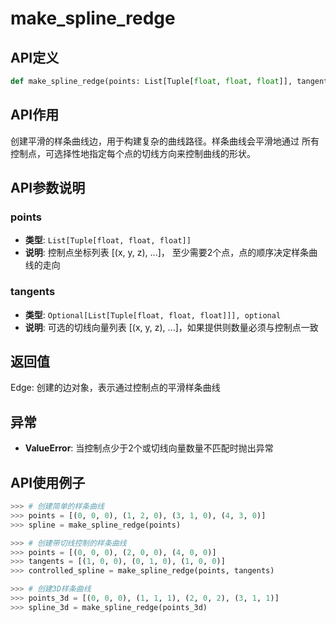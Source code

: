 # make_spline_redge

## API定义

```python
def make_spline_redge(points: List[Tuple[float, float, float]], tangents: Optional[List[Tuple[float, float, float]]] = None) -> Edge
```

## API作用

创建平滑的样条曲线边，用于构建复杂的曲线路径。样条曲线会平滑地通过
所有控制点，可选择性地指定每个点的切线方向来控制曲线的形状。

## API参数说明

### points

- **类型**: `List[Tuple[float, float, float]]`
- **说明**: 控制点坐标列表 [(x, y, z), ...]， 至少需要2个点，点的顺序决定样条曲线的走向

### tangents

- **类型**: `Optional[List[Tuple[float, float, float]]], optional`
- **说明**:  可选的切线向量列表 [(x, y, z), ...]，如果提供则数量必须与控制点一致

## 返回值

Edge: 创建的边对象，表示通过控制点的平滑样条曲线

## 异常

- **ValueError**: 当控制点少于2个或切线向量数量不匹配时抛出异常

## API使用例子

```python
>>> # 创建简单的样条曲线
>>> points = [(0, 0, 0), (1, 2, 0), (3, 1, 0), (4, 3, 0)]
>>> spline = make_spline_redge(points)

>>> # 创建带切线控制的样条曲线
>>> points = [(0, 0, 0), (2, 0, 0), (4, 0, 0)]
>>> tangents = [(1, 0, 0), (0, 1, 0), (1, 0, 0)]
>>> controlled_spline = make_spline_redge(points, tangents)

>>> # 创建3D样条曲线
>>> points_3d = [(0, 0, 0), (1, 1, 1), (2, 0, 2), (3, 1, 1)]
>>> spline_3d = make_spline_redge(points_3d)
```
